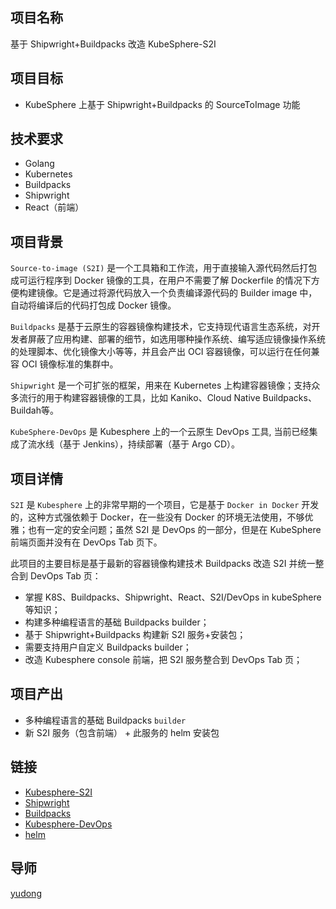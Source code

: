 ## 项目名称
基于 Shipwright+Buildpacks 改造 KubeSphere-S2I

## 项目目标
- KubeSphere 上基于 Shipwright+Buildpacks 的 SourceToImage 功能

## 技术要求
- Golang
- Kubernetes
- Buildpacks
- Shipwright 
- React（前端）

## 项目背景
`Source-to-image (S2I)` 是一个工具箱和工作流，用于直接输入源代码然后打包成可运行程序到 Docker 镜像的工具，在用户不需要了解 Dockerfile 的情况下方便构建镜像。它是通过将源代码放入一个负责编译源代码的 Builder image 中，自动将编译后的代码打包成 Docker 镜像。

`Buildpacks` 是基于云原生的容器镜像构建技术，它支持现代语言生态系统，对开发者屏蔽了应用构建、部署的细节，如选用哪种操作系统、编写适应镜像操作系统的处理脚本、优化镜像大小等等，并且会产出 OCI 容器镜像，可以运行在任何兼容 OCI 镜像标准的集群中。

`Shipwright` 是一个可扩张的框架，用来在 Kubernetes 上构建容器镜像；支持众多流行的用于构建容器镜像的工具，比如 Kaniko、Cloud Native Buildpacks、Buildah等。 

`KubeSphere-DevOps` 是 Kubesphere 上的一个云原生 DevOps 工具, 当前已经集成了流水线（基于 Jenkins），持续部署（基于 Argo CD）。

## 项目详情

`S2I` 是 `Kubesphere` 上的非常早期的一个项目，它是基于 `Docker in Docker` 开发的，这种方式强依赖于 Docker，在一些没有 Docker 的环境无法使用，不够优雅；也有一定的安全问题；虽然 S2I 是 DevOps 的一部分，但是在 KubeSphere 前端页面并没有在 DevOps Tab 页下。

此项目的主要目标是基于最新的容器镜像构建技术 Buildpacks 改造 S2I 并统一整合到 DevOps Tab 页：

- 掌握 K8S、Buildpacks、Shipwright、React、S2I/DevOps in kubeSphere 等知识；
- 构建多种编程语言的基础 Buildpacks builder；
- 基于 Shipwright+Buildpacks 构建新 S2I 服务+安装包；
- 需要支持用户自定义 Buildpacks builder；
- 改造 Kubesphere console 前端，把 S2I 服务整合到 DevOps Tab 页；

## 项目产出
- 多种编程语言的基础 Buildpacks `builder`
- 新 S2I 服务（包含前端） + 此服务的 helm 安装包

## 链接
- [Kubesphere-S2I](https://kubesphere.io/zh/docs/v3.3/project-user-guide/image-builder/source-to-image/)
- [Shipwright](https://shipwright.io/docs/)
- [Buildpacks](https://buildpacks.io/docs/)
- [Kubesphere-DevOps](https://github.com/kubesphere/ks-devops)
- [helm](https://helm.sh/)

## 导师
[yudong](https://github.com/yudong2015)






